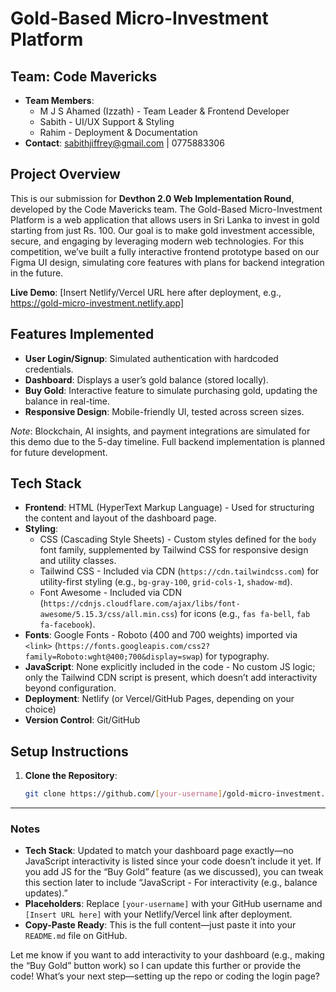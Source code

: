 # Gold-Based Micro-Investment Platform

## Team: Code Mavericks
- **Team Members**: 
  - M J S Ahamed (Izzath) - Team Leader & Frontend Developer
  - Sabith - UI/UX Support & Styling
  - Rahim - Deployment & Documentation
- **Contact**: sabithjiffrey@gmail.com | 0775883306

## Project Overview
This is our submission for **Devthon 2.0 Web Implementation Round**, developed by the Code Mavericks team. The Gold-Based Micro-Investment Platform is a web application that allows users in Sri Lanka to invest in gold starting from just Rs. 100. Our goal is to make gold investment accessible, secure, and engaging by leveraging modern web technologies. For this competition, we’ve built a fully interactive frontend prototype based on our Figma UI design, simulating core features with plans for backend integration in the future.

**Live Demo**: [Insert Netlify/Vercel URL here after deployment, e.g., https://gold-micro-investment.netlify.app]

## Features Implemented
- **User Login/Signup**: Simulated authentication with hardcoded credentials.
- **Dashboard**: Displays a user’s gold balance (stored locally).
- **Buy Gold**: Interactive feature to simulate purchasing gold, updating the balance in real-time.
- **Responsive Design**: Mobile-friendly UI, tested across screen sizes.

*Note*: Blockchain, AI insights, and payment integrations are simulated for this demo due to the 5-day timeline. Full backend implementation is planned for future development.

## Tech Stack
- **Frontend**: HTML (HyperText Markup Language) - Used for structuring the content and layout of the dashboard page.
- **Styling**: 
  - CSS (Cascading Style Sheets) - Custom styles defined for the `body` font family, supplemented by Tailwind CSS for responsive design and utility classes.
  - Tailwind CSS - Included via CDN (`https://cdn.tailwindcss.com`) for utility-first styling (e.g., `bg-gray-100`, `grid-cols-1`, `shadow-md`).
  - Font Awesome - Included via CDN (`https://cdnjs.cloudflare.com/ajax/libs/font-awesome/5.15.3/css/all.min.css`) for icons (e.g., `fas fa-bell`, `fab fa-facebook`).
- **Fonts**: Google Fonts - Roboto (400 and 700 weights) imported via `<link>` (`https://fonts.googleapis.com/css2?family=Roboto:wght@400;700&display=swap`) for typography.
- **JavaScript**: None explicitly included in the code - No custom JS logic; only the Tailwind CDN script is present, which doesn’t add interactivity beyond configuration.
- **Deployment**: Netlify (or Vercel/GitHub Pages, depending on your choice)
- **Version Control**: Git/GitHub

## Setup Instructions
1. **Clone the Repository**:
   ```bash
   git clone https://github.com/[your-username]/gold-micro-investment.git
   ```

---

### Notes
- **Tech Stack**: Updated to match your dashboard page exactly—no JavaScript interactivity is listed since your code doesn’t include it yet. If you add JS for the “Buy Gold” feature (as we discussed), you can tweak this section later to include “JavaScript - For interactivity (e.g., balance updates).”
- **Placeholders**: Replace `[your-username]` with your GitHub username and `[Insert URL here]` with your Netlify/Vercel link after deployment.
- **Copy-Paste Ready**: This is the full content—just paste it into your `README.md` file on GitHub.

Let me know if you want to add interactivity to your dashboard (e.g., making the “Buy Gold” button work) so I can update this further or provide the code! What’s your next step—setting up the repo or coding the login page?

